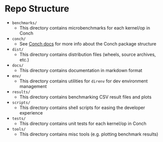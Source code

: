 # Repo Structure

- `benchmarks/`
  - This directory contains microbenchmarks for each kernel/op in Conch
- `conch/`
  - See [Conch docs](../conch/structure.md) for more info about the Conch package structure
- `dist/`
  - This directory contains distribution files (wheels, source archives, etc.)
- `docs/`
  - This directory contains documentation in markdown format
- `env/`
  - This directory contains utilities for `direnv` for dev environment management
- `results/`
  - This directory contains benchmarking CSV result files and plots
- `scripts/`
  - This directory contains shell scripts for easing the developer experience
- `tests/`
  - This directory contains unit tests for each kernel/op in Conch
- `tools/`
  - This directory contains misc tools (e.g. plotting benchmark results)
